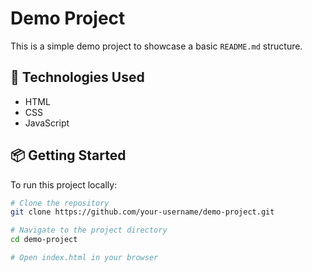 # Demo Project

This is a simple demo project to showcase a basic `README.md` structure.

## 🚀 Technologies Used

- HTML
- CSS
- JavaScript

## 📦 Getting Started

To run this project locally:

```bash
# Clone the repository
git clone https://github.com/your-username/demo-project.git

# Navigate to the project directory
cd demo-project

# Open index.html in your browser
